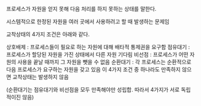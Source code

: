 프로세스가 자원을 얻지 못해 다음 처리를 하지 못하는 상태를 말한다.

시스템적으로 한정된 자원을 여러 곳에서 사용하려고 할 때 발생하는 문제임

교착상태의 4가지 조건은 아래와 같다.

상호배제 : 프로세스들이 필요로 하는 자원에 대해 배타적 통제권을 요구함
점유대기 : 프로세스가 할당된 자원을 가진 상태에서 다른 자원 기다림
비선점 : 프로세스가 어떤 자원의 사용을 끝날 때까지 그 자원을 뺏을 수 없음
순환대기 : 각 프로세스는 순환적으로 다음 프로세스가 요구하는 자원을 갖고 있음
이 4가지 조건 중 하나라도 만족하지 않으면 교착상태는 발생하지 않음

(순환대기는 점유대기와 비선점을 모두 만족해야만 성립합. 따라서 4가지가 서로 독립적이진 않음)